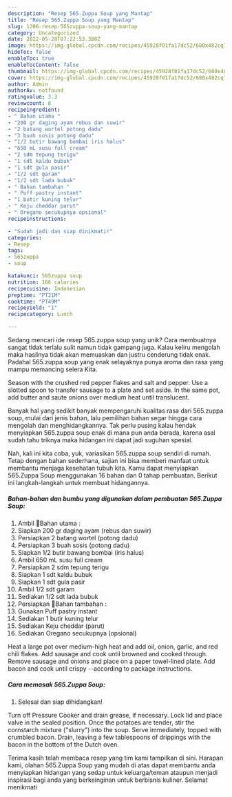 ```yaml
---
description: "Resep 565.Zuppa Soup yang Mantap"
title: "Resep 565.Zuppa Soup yang Mantap"
slug: 1206-resep-565zuppa-soup-yang-mantap
category: Uncategorized
date: 2022-05-28T07:22:53.380Z
image: https://img-global.cpcdn.com/recipes/45928f01fa17dc52/680x482cq70/565zuppa-soup-foto-resep-utama.jpg
hideToc: false
enableToc: true
enableTocContent: false
thumbnail: https://img-global.cpcdn.com/recipes/45928f01fa17dc52/680x482cq70/565zuppa-soup-foto-resep-utama.jpg
cover: https://img-global.cpcdn.com/recipes/45928f01fa17dc52/680x482cq70/565zuppa-soup-foto-resep-utama.jpg
author: Admin
authorAv: notfound
ratingvalue: 3.3
reviewcount: 8
recipeingredient:
- " Bahan utama "
- "200 gr daging ayam rebus dan suwir"
- "2 batang wortel potong dadu"
- "3 buah sosis potong dadu"
- "1/2 butir bawang bombai iris halus"
- "650 mL susu full cream"
- "2 sdm tepung terigu"
- "1 sdt kaldu bubuk"
- "1 sdt gula pasir"
- "1/2 sdt garam"
- "1/2 sdt lada bubuk"
- " Bahan tambahan "
- " Puff pastry instant"
- "1 butir kuning telur"
- " Keju cheddar parut"
- " Oregano secukupnya opsional"
recipeinstructions:

- "Sudah jadi dan siap dinikmati!"
categories:
- Resep
tags:
- 565zuppa
- soup

katakunci: 565zuppa soup 
nutrition: 166 calories
recipecuisine: Indonesian
preptime: "PT21M"
cooktime: "PT49M"
recipeyield: "1"
recipecategory: Lunch

---
```





Sedang mencari ide resep 565.zuppa soup yang unik? Cara membuatnya sangat tidak terlalu sulit namun tidak gampang juga. Kalau keliru mengolah maka hasilnya tidak akan memuaskan dan justru cenderung tidak enak. Padahal 565.zuppa soup yang enak selayaknya punya aroma dan rasa yang mampu memancing selera Kita.





Season with the crushed red pepper flakes and salt and pepper. Use a slotted spoon to transfer sausage to a plate and set aside. In the same pot, add butter and saute onions over medium heat until translucent.

Banyak hal yang sedikit banyak mempengaruhi kualitas rasa dari 565.zuppa soup, mulai dari jenis bahan, lalu pemilihan bahan segar hingga cara mengolah dan menghidangkannya. Tak perlu pusing kalau hendak menyiapkan 565.zuppa soup enak di mana pun anda berada, karena asal sudah tahu triknya maka hidangan ini dapat jadi suguhan spesial.






Nah, kali ini kita coba, yuk, variasikan 565.zuppa soup sendiri di rumah. Tetap dengan bahan sederhana, sajian ini bisa memberi manfaat untuk membantu menjaga kesehatan tubuh kita. Kamu dapat menyiapkan 565.Zuppa Soup menggunakan 16 bahan dan 0 tahap pembuatan. Berikut ini langkah-langkah untuk membuat hidangannya.

<!--inarticleads1-->

##### Bahan-bahan dan bumbu yang digunakan dalam pembuatan 565.Zuppa Soup:

1. Ambil  📌Bahan utama :
1. Siapkan 200 gr daging ayam (rebus dan suwir)
1. Persiapkan 2 batang wortel (potong dadu)
1. Persiapkan 3 buah sosis (potong dadu)
1. Siapkan 1/2 butir bawang bombai (iris halus)
1. Ambil 650 mL susu full cream
1. Persiapkan 2 sdm tepung terigu
1. Siapkan 1 sdt kaldu bubuk
1. Siapkan 1 sdt gula pasir
1. Ambil 1/2 sdt garam
1. Sediakan 1/2 sdt lada bubuk
1. Persiapkan  📌Bahan tambahan :
1. Gunakan  Puff pastry instant
1. Sediakan 1 butir kuning telur
1. Sediakan  Keju cheddar (parut)
1. Sediakan  Oregano secukupnya (opsional)


Heat a large pot over medium-high heat and add oil, onion, garlic, and red chili flakes. Add sausage and cook until browned and cooked through. Remove sausage and onions and place on a paper towel-lined plate. Add bacon and cook until crispy --according to package instructions. 

<!--inarticleads2-->

##### Cara memasak 565.Zuppa Soup:


1. Selesai dan siap dihidangkan!

Turn off Pressure Cooker and drain grease, if necessary. Lock lid and place valve in the sealed position. Once the potatoes are tender, stir the cornstarch mixture (&#34;slurry&#34;) into the soup. Serve immediately, topped with crumbled bacon. Drain, leaving a few tablespoons of drippings with the bacon in the bottom of the Dutch oven. 

Terima kasih telah membaca resep yang tim kami tampilkan di sini. Harapan kami, olahan 565.Zuppa Soup yang mudah di atas dapat membantu anda menyiapkan hidangan yang sedap untuk keluarga/teman ataupun menjadi inspirasi bagi anda yang berkeinginan untuk berbisnis kuliner. Selamat menikmati
